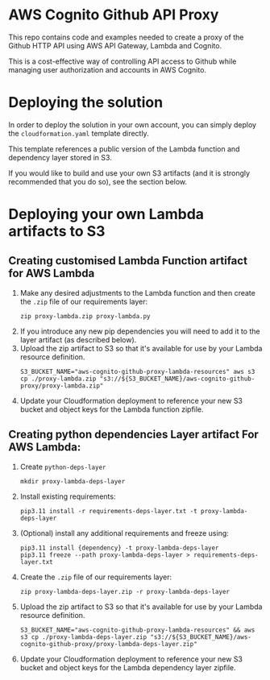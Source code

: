 # AWS Cognito Github API Proxy

This repo contains code and examples needed to create a proxy of the Github HTTP API using AWS API Gateway, Lambda and Cognito.

This is a cost-effective way of controlling API access to Github while managing user authorization and accounts in AWS Cognito. 

# Deploying the solution

In order to deploy the solution in your own account, you can simply deploy the `cloudformation.yaml` template directly.

This template references a public version of the Lambda function and dependency layer stored in S3.

If you would like to build and use your own S3 artifacts (and it is strongly recommended that you do so), see the section below.

# Deploying your own Lambda artifacts to S3

## Creating customised Lambda Function artifact for AWS Lambda

1. Make any desired adjustments to the Lambda function and then create the `.zip` file of our requirements layer:
    ```shell
    zip proxy-lambda.zip proxy-lambda.py 
    ```
2. If you introduce any new pip dependencies you will need to add it to the layer artifact (as described below). 
3. Upload the zip artifact to S3 so that it's available for use by your Lambda resource definition.
    ```shell
    S3_BUCKET_NAME="aws-cognito-github-proxy-lambda-resources" aws s3 cp ./proxy-lambda.zip "s3://${S3_BUCKET_NAME}/aws-cognito-github-proxy/proxy-lambda.zip"
    ```
4. Update your Cloudformation deployment to reference your new S3 bucket and object keys for the Lambda function zipfile.

## Creating python dependencies Layer artifact For AWS Lambda:

1.  Create `python-deps-layer`
    ```shell
    mkdir proxy-lambda-deps-layer
    ```
2. Install existing requirements:
    ```shell
    pip3.11 install -r requirements-deps-layer.txt -t proxy-lambda-deps-layer
    ```
3. (Optional) install any additional requirements and freeze using:
   ```shell
   pip3.11 install {dependency} -t proxy-lambda-deps-layer
   pip3.11 freeze --path proxy-lambda-deps-layer > requirements-deps-layer.txt      
   ```
4. Create the `.zip` file of our requirements layer:
    ```shell
    zip proxy-lambda-deps-layer.zip -r proxy-lambda-deps-layer 
    ```
5. Upload the zip artifact to S3 so that it's available for use by your Lambda resource definition.
    ```shell
    S3_BUCKET_NAME="aws-cognito-github-proxy-lambda-resources" && aws s3 cp ./proxy-lambda-deps-layer.zip "s3://${S3_BUCKET_NAME}/aws-cognito-github-proxy/proxy-lambda-deps-layer.zip"
    ```
6. Update your Cloudformation deployment to reference your new S3 bucket and object keys for the Lambda dependency layer zipfile.
